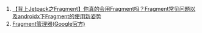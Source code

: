 1. [【背上Jetpack之Fragment】你真的会用Fragment吗？Fragment常见问题以及androidx下Fragment的使用新姿势](https://juejin.cn/post/6844904079697657863)
2. [Fragment管理器(Google官方)](https://developer.android.com/guide/fragments/fragmentmanager?hl=zh-cn)